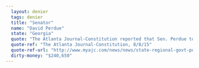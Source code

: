 ```yaml
---
  layout: denier
  tags: denier
  title: "Senator"
  name: "David Perdue"
  state: "Georgia"
  quote: "The Atlanta Journal-Constitution reported that Sen. Perdue told the publication, “The scientific community is not in total agreement about whether mankind has been a contributing factor.”"
  quote-ref: "The Atlanta Journal-Constitution, 8/8/15"
  quote-ref-url: "http://www.myajc.com/news/news/state-regional-govt-politics/state-agencys-warning-on-climate-change-spurs-acti/nnFBz/"
  dirty-money: "$240,650"
---
```

